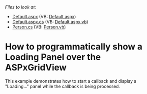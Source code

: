 <!-- default file list -->
*Files to look at*:

* [Default.aspx](./CS/Default.aspx) (VB: [Default.aspx](./VB/Default.aspx))
* [Default.aspx.cs](./CS/Default.aspx.cs) (VB: [Default.aspx.vb](./VB/Default.aspx.vb))
* [Person.cs](./CS/Person.cs) (VB: [Person.vb](./VB/Person.vb))
<!-- default file list end -->
# How to programmatically show a Loading Panel over the ASPxGridView


<p>This example demonstrates how to start a callback and display a "Loading..." panel while the callback is being processed.</p>

<br/>


